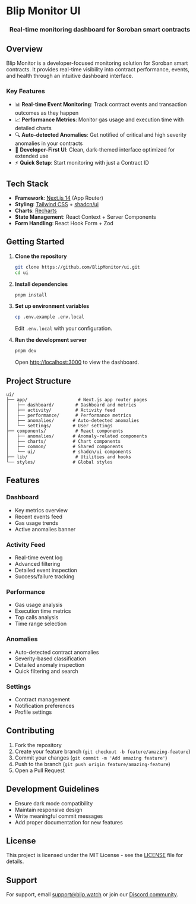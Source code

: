 # Blip Monitor UI

<div align="center">
  <h3>Real-time monitoring dashboard for Soroban smart contracts</h3>
</div>

## Overview

Blip Monitor is a developer-focused monitoring solution for Soroban smart contracts. It provides real-time visibility into contract performance, events, and health through an intuitive dashboard interface.

### Key Features

- 📊 **Real-time Event Monitoring**: Track contract events and transaction outcomes as they happen
- 📈 **Performance Metrics**: Monitor gas usage and execution time with detailed charts
- 🔍 **Auto-detected Anomalies**: Get notified of critical and high severity anomalies in your contracts
- 📱 **Developer-First UI**: Clean, dark-themed interface optimized for extended use
- ⚡ **Quick Setup**: Start monitoring with just a Contract ID

## Tech Stack

- **Framework**: [Next.js 14](https://nextjs.org/) (App Router)
- **Styling**: [Tailwind CSS](https://tailwindcss.com/) + [shadcn/ui](https://ui.shadcn.com/)
- **Charts**: [Recharts](https://recharts.org/)
- **State Management**: React Context + Server Components
- **Form Handling**: React Hook Form + Zod

## Getting Started

1. **Clone the repository**
   ```bash
   git clone https://github.com/BlipMonitor/ui.git
   cd ui
   ```

2. **Install dependencies**
   ```bash
   pnpm install
   ```

3. **Set up environment variables**
   ```bash
   cp .env.example .env.local
   ```
   Edit `.env.local` with your configuration.

4. **Run the development server**
   ```bash
   pnpm dev
   ```

   Open [http://localhost:3000](http://localhost:3000) to view the dashboard.

## Project Structure

```
ui/
├── app/                   # Next.js app router pages
│   ├── dashboard/        # Dashboard and metrics
│   ├── activity/         # Activity feed
│   ├── performance/      # Performance metrics
│   ├── anomalies/       # Auto-detected anomalies
│   └── settings/        # User settings
├── components/           # React components
│   ├── anomalies/       # Anomaly-related components
│   ├── charts/          # Chart components
│   ├── common/          # Shared components
│   └── ui/              # shadcn/ui components
├── lib/                  # Utilities and hooks
└── styles/              # Global styles
```

## Features

### Dashboard
- Key metrics overview
- Recent events feed
- Gas usage trends
- Active anomalies banner

### Activity Feed
- Real-time event log
- Advanced filtering
- Detailed event inspection
- Success/failure tracking

### Performance
- Gas usage analysis
- Execution time metrics
- Top calls analysis
- Time range selection

### Anomalies
- Auto-detected contract anomalies
- Severity-based classification
- Detailed anomaly inspection
- Quick filtering and search

### Settings
- Contract management
- Notification preferences
- Profile settings

## Contributing

1. Fork the repository
2. Create your feature branch (`git checkout -b feature/amazing-feature`)
3. Commit your changes (`git commit -m 'Add amazing feature'`)
4. Push to the branch (`git push origin feature/amazing-feature`)
5. Open a Pull Request

## Development Guidelines


- Ensure dark mode compatibility
- Maintain responsive design
- Write meaningful commit messages
- Add proper documentation for new features

## License

This project is licensed under the MIT License - see the [LICENSE](LICENSE) file for details.

## Support

For support, email support@blip.watch or join our [Discord community](https://discord.gg/blipmonitor).
